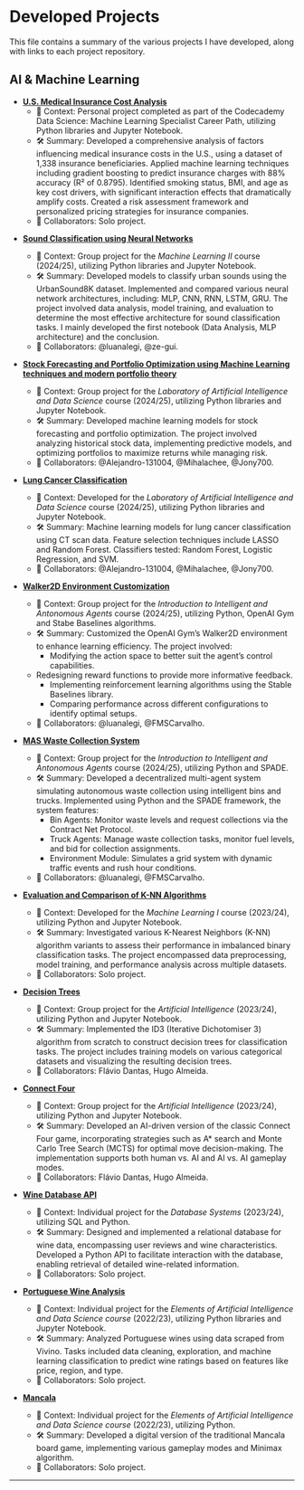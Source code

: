 # Developed Projects

This file contains a summary of the various projects I have developed, along with links to each project repository.

## AI & Machine Learning

* **[U.S. Medical Insurance Cost Analysis](https://github.com/pazzolini/us-medical-insurance-costs)**
   - 📖 Context: Personal project completed as part of the Codecademy Data Science: Machine Learning Specialist Career Path, utilizing Python libraries and Jupyter Notebook.
   - 🛠 Summary: Developed a comprehensive analysis of factors influencing medical insurance costs in the U.S., using a dataset of 1,338 insurance beneficiaries. Applied machine learning techniques including gradient boosting to predict insurance charges with 88% accuracy (R² of 0.8795). Identified smoking status, BMI, and age as key cost drivers, with significant interaction effects that dramatically amplify costs. Created a risk assessment framework and personalized pricing strategies for insurance companies.
  - 👥 Collaborators: Solo project.

- **[Sound Classification using Neural Networks](https://github.com/pazzolini/urbansound8k)**
  - 📖 Context: Group project for the _Machine Learning II_ course (2024/25), utilizing Python libraries and Jupyter Notebook.
  -  🛠 Summary: Developed models to classify urban sounds using the UrbanSound8K dataset. Implemented and compared various neural network architectures, including: MLP, CNN, RNN, LSTM, GRU. The project involved data analysis, model training, and evaluation to determine the most effective architecture for sound classification tasks. I mainly developed the first notebook (Data Analysis, MLP architecture) and the conclusion.
  - 👥 Collaborators: @luanalegi, @ze-gui.

- **[Stock Forecasting and Portfolio Optimization using Machine Learning techniques and modern portfolio theory](https://github.com/pazzolini/stock-forecasting)**
  - 📖 Context: Group project for the _Laboratory of Artificial Intelligence and Data Science_ course (2024/25), utilizing Python libraries and Jupyter Notebook.
  -  🛠 Summary: Developed machine learning models for stock forecasting and portfolio optimization. The project involved analyzing historical stock data, implementing predictive models, and optimizing portfolios to maximize returns while managing risk.
  - 👥 Collaborators: @Alejandro-131004, @Mihalachee, @Jony700.

- **[Lung Cancer Classification](https://github.com/pazzolini/lung-cancer-classification)**
  - 📖 Context: Developed for the _Laboratory of Artificial Intelligence and Data Science_ course (2024/25), utilizing Python libraries and Jupyter Notebook.
  - 🛠 Summary: Machine learning models for lung cancer classification using CT scan data. Feature selection techniques include LASSO and Random Forest. Classifiers tested: Random Forest, Logistic Regression, and SVM.
  - 👥 Collaborators: @Alejandro-131004, @Mihalachee, @Jony700.
 
- **[Walker2D Environment Customization](https://github.com/pazzolini/walker-2D)**
  - 📖 Context: Group project for the _Introduction to Intelligent and Antonomous Agents_ course (2024/25), utilizing Python, OpenAI Gym and Stabe Baselines algorithms.
  -  🛠 Summary: Customized the OpenAI Gym’s Walker2D environment to enhance learning efficiency. The project involved:
	  - Modifying the action space to better suit the agent’s control capabilities.
    - Redesigning reward functions to provide more informative feedback.
	  - Implementing reinforcement learning algorithms using the Stable Baselines library.
	  - Comparing performance across different configurations to identify optimal setups.
  - 👥 Collaborators: @luanalegi, @FMSCarvalho.

- **[MAS Waste Collection System](https://github.com/pazzolini/mas-waste-collection)**
  - 📖 Context: Group project for the _Introduction to Intelligent and Antonomous Agents_ course (2024/25), utilizing Python and SPADE.
  -  🛠 Summary: Developed a decentralized multi-agent system simulating autonomous waste collection using intelligent bins and trucks. Implemented using Python and the SPADE framework, the system features:
	  - Bin Agents: Monitor waste levels and request collections via the Contract Net Protocol.
	  - Truck Agents: Manage waste collection tasks, monitor fuel levels, and bid for collection assignments.
	  - Environment Module: Simulates a grid system with dynamic traffic events and rush hour conditions.
  - 👥 Collaborators: @luanalegi, @FMSCarvalho.

- **[Evaluation and Comparison of K-NN Algorithms](https://github.com/pazzolini/k-nn-algorithms)**
  - 📖 Context: Developed for the _Machine Learning I_ course (2023/24), utilizing Python and Jupyter Notebook.
  - 🛠 Summary: Investigated various K-Nearest Neighbors (K-NN) algorithm variants to assess their performance in imbalanced binary classification tasks. The project encompassed data preprocessing, model training, and performance analysis across multiple datasets.
  - 👥 Collaborators: Solo project.

- **[Decision Trees](https://github.com/pazzolini/decision-trees)**
  - 📖 Context: Group project for the _Artificial Intelligence_ (2023/24), utilizing Python and Jupyter Notebook.
  - 🛠 Summary: Implemented the ID3 (Iterative Dichotomiser 3) algorithm from scratch to construct decision trees for classification tasks. The project includes training models on various categorical datasets and visualizing the resulting decision trees.
  - 👥 Collaborators: Flávio Dantas, Hugo Almeida.

- **[Connect Four](https://github.com/pazzolini/connect-four)**
  - 📖 Context: Group project for the _Artificial Intelligence_ (2023/24), utilizing Python and Jupyter Notebook.
  - 🛠 Summary: Developed an AI-driven version of the classic Connect Four game, incorporating strategies such as A* search and Monte Carlo Tree Search (MCTS) for optimal move decision-making. The implementation supports both human vs. AI and AI vs. AI gameplay modes.
  - 👥 Collaborators: Flávio Dantas, Hugo Almeida.
    
- **[Wine Database API](https://github.com/pazzolini/wine-db)**
  - 📖 Context: Individual project for the _Database Systems_ (2023/24), utilizing SQL and Python.
  - 🛠 Summary: Designed and implemented a relational database for wine data, encompassing user reviews and wine characteristics. Developed a Python API to facilitate interaction with the database, enabling retrieval of detailed wine-related information.
  - 👥 Collaborators: Solo project.  

- **[Portuguese Wine Analysis](https://github.com/pazzolini/portuguese-wine-vivino)**
  - 📖 Context: Individual project for the _Elements of Artificial Intelligence and Data Science course_ (2022/23), utilizing Python libraries and Jupyter Notebook.
  - 🛠 Summary: Analyzed Portuguese wines using data scraped from Vivino. Tasks included data cleaning, exploration, and machine learning classification to predict wine ratings based on features like price, region, and type.
  - 👥 Collaborators: Solo project.

- **[Mancala](https://github.com/pazzolini/mancala)**
  - 📖 Context: Individual project for the _Elements of Artificial Intelligence and Data Science course_ (2022/23), utilizing Python.
  - 🛠 Summary: Developed a digital version of the traditional Mancala board game, implementing various gameplay modes and Minimax algorithm.
  - 👥 Collaborators: Solo project.
    
---

